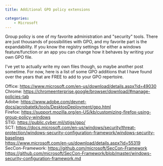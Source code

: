 ```yaml
---
title: Additional GPO policy extensions

categories:
    - Microsoft
---
```



Group policy is one of my favorite administration and "security" tools. There are just thousands of possibilities with GPO, and my favorite part is the expandability. If you know the registry settings for either a windows feature/function or an app you can change how it behaves by writing your own GPO file.

I've yet to actually write my own files though, so maybe another post sometime. For now, here is a list of some GPO additions that I have found over the years that are FREE to add to your GPO repertoire.

Office: https://www.microsoft.com/en-us/download/details.aspx?id=49030  
Chrome: https://chromeenterprise.google/browser/download/#manage-policies-tab  
Adobe: https://www.adobe.com/devnet-docs/acrobatetk/tools/DesktopDeployment/gpo.html  
Firefox: https://support.mozilla.org/en-US/kb/customizing-firefox-using-group-policy-windows  
STIG: https://public.cyber.mil/stigs/gpo/  
SCT: https://docs.microsoft.com/en-us/windows/security/threat-protection/windows-security-configuration-framework/windows-security-baselines  
        https://www.microsoft.com/en-us/download/details.aspx?id=55319  
SecCon-Framework: https://github.com/microsoft/SecCon-Framework  
            https://github.com/microsoft/SecCon-Framework/blob/master/windows-security-configuration-framework.md  
